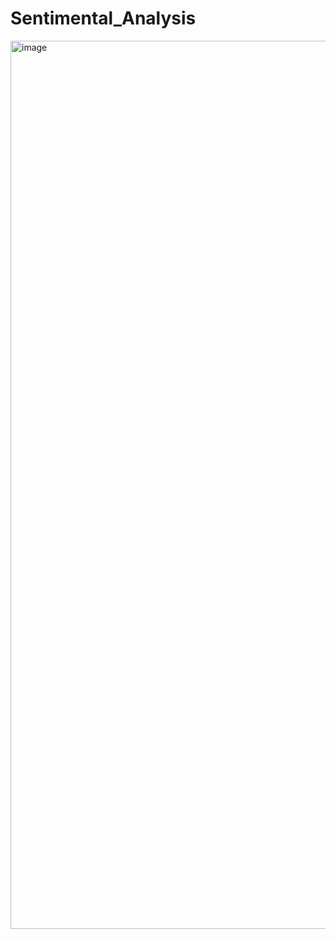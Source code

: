 # Sentimental_Analysis
<img width="1421" alt="image" src="https://user-images.githubusercontent.com/97080055/201512531-33efc16e-7c4e-475f-a476-6acad8782987.png">
